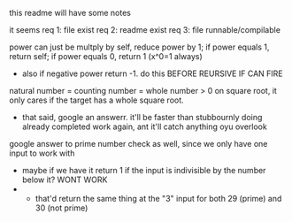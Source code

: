 this readme will have some notes

it seems 
req 1: file exist
req 2: readme exist
req 3: file runnable/compilable


power can just be multply by self, reduce power by 1; if power equals 1, return self; if power equals 0, return 1 (x^0=1 always)
- also if negative power return -1. do this BEFORE REURSIVE IF CAN FIRE

natural number = counting number = whole number > 0
on square root, it only cares if the target  has a whole square root.
- that said, google an answerr. it'll be faster than stubbournly doing already completed work again, ant it'll catch anything oyu overlook

google answer to prime number check as well, since we only have one input to work with
- maybe if we have it return 1 if the input is indivisible by the number below it? WONT WORK
- - that'd return the same thing at the "3" input for both 29 (prime) and 30 (not prime)


